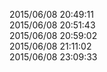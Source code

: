 2015/06/08 20:49:11<br /> 2015/06/08 20:51:43<br /> 2015/06/08 20:59:02<br /> 2015/06/08 21:11:02<br /> 2015/06/08 23:09:33